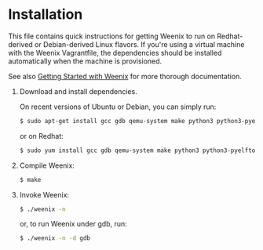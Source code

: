 # Installation

This file contains quick instructions for getting Weenix to run on
Redhat-derived or Debian-derived Linux flavors. If you're using a virtual machine with the Weenix Vagrantfile, the dependencies should be installed automatically when the machine is provisioned.

See also [Getting Started with Weenix](https://github.com/brown-cs1690/handout/wiki/Getting-Started-with-Weenix) for more thorough documentation.

1. Download and install dependencies.

   On recent versions of Ubuntu or Debian, you can simply run:

   ```bash
   $ sudo apt-get install gcc gdb qemu-system make python3 python3-pyelftools cscope xterm bash grub-pc-bin xorriso mtools
   ```

   or on Redhat:

   ```bash
   $ sudo yum install gcc gdb qemu-system make python3 python3-pyelftools cscope xterm bash grub-pc-bin xorriso mtools
   ```

2. Compile Weenix:

   ```bash
   $ make
   ```

3. Invoke Weenix:

   ```bash
   $ ./weenix -n
   ```

   or, to run Weenix under gdb, run:

   ```bash
   $ ./weenix -n -d gdb
   ```

